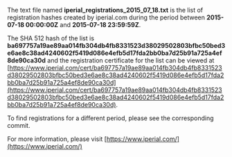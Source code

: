 The text file named **iperial_registrations_2015_07_18.txt** is the list of registration hashes created by iperial.com during the period between **2015-07-18 00:00:00Z** and **2015-07-18 23:59:59Z**.

The SHA 512 hash of the list is **ba697757a19ae89aa014fb304db4fb8331523d38029502803bfbc50bed3e6ae8c38ad4240602f5419d086e4efb5d17fda2bb0ba7d25b91a725a4ef8de90ca30d** and the registration certificate for the list can be viewed at [https://www.iperial.com/cert/ba697757a19ae89aa014fb304db4fb8331523d38029502803bfbc50bed3e6ae8c38ad4240602f5419d086e4efb5d17fda2bb0ba7d25b91a725a4ef8de90ca30d](https://www.iperial.com/cert/ba697757a19ae89aa014fb304db4fb8331523d38029502803bfbc50bed3e6ae8c38ad4240602f5419d086e4efb5d17fda2bb0ba7d25b91a725a4ef8de90ca30d).

To find registrations for a different period, please see the corresponding commit.

For more information, please visit [https://www.iperial.com/](https://www.iperial.com/)
